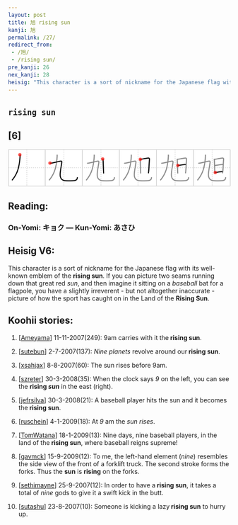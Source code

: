 ```yaml
---
layout: post
title: 旭 rising sun
kanji: 旭
permalink: /27/
redirect_from:
 - /旭/
 - /rising sun/
pre_kanji: 26
nex_kanji: 28
heisig: "This character is a sort of nickname for the Japanese flag with its well-known emblem of the <b>rising sun</b>. If you can picture two seams running down that great red <i>sun</i>, and then imagine it sitting on a <i>baseball</i> bat for a flagpole, you have a slightly irreverent - but not altogether inaccurate - picture of how the sport has caught on in the Land of the <b>Rising Sun</b>."
---
```


## `rising sun`

## [6]

<div class="stroke"><img src="../images/E697AD.png" /></div>

## Reading:

### On-Yomi: キョク &mdash; Kun-Yomi: あさひ

## Heisig V6:

This character is a sort of nickname for the Japanese flag with its well-known emblem of the <b>rising sun</b>. If you can picture two seams running down that great red <i>sun</i>, and then imagine it sitting on a <i>baseball</i> bat for a flagpole, you have a slightly irreverent - but not altogether inaccurate - picture of how the sport has caught on in the Land of the <b>Rising Sun</b>.

## Koohii stories:

1) [<a href="http://kanji.koohii.com/profile/Ameyama">Ameyama</a>] 11-11-2007(249): 9am carries with it the<strong> rising sun</strong>.

2) [<a href="http://kanji.koohii.com/profile/sutebun">sutebun</a>] 2-7-2007(137): <em>Nine planets</em> revolve around our<strong> rising sun</strong>.

3) [<a href="http://kanji.koohii.com/profile/xsahjax">xsahjax</a>] 8-8-2007(60): The sun rises before 9am.

4) [<a href="http://kanji.koohii.com/profile/szreter">szreter</a>] 30-3-2008(35): When the clock says <em>9</em> on the left, you can see the <strong>rising <em>sun</em></strong> in the east (right).

5) [<a href="http://kanji.koohii.com/profile/jefrsilva">jefrsilva</a>] 30-3-2008(21): A baseball player hits the sun and it becomes the<strong> rising sun</strong>.

6) [<a href="http://kanji.koohii.com/profile/ruschein">ruschein</a>] 4-1-2009(18): At <em>9</em> am the <em>sun rises</em>.

7) [<a href="http://kanji.koohii.com/profile/TomWatana">TomWatana</a>] 18-1-2009(13): Nine days, nine baseball players, in the land of the<strong> rising sun</strong>, where baseball reigns supreme!

8) [<a href="http://kanji.koohii.com/profile/gavmck">gavmck</a>] 15-9-2009(12): To me, the left-hand element (<em>nine</em>) resembles the side view of the front of a forklift truck. The second stroke forms the forks. Thus the <strong>sun</strong> is <strong>rising</strong> on the forks.

9) [<a href="http://kanji.koohii.com/profile/sethimayne">sethimayne</a>] 25-9-2007(12): In order to have a<strong> rising sun</strong>, it takes a total of <em>nine</em> gods to give it a swift kick in the butt.

10) [<a href="http://kanji.koohii.com/profile/sutashu">sutashu</a>] 23-8-2007(10): Someone is kicking a lazy<strong> rising sun</strong> to hurry up.
